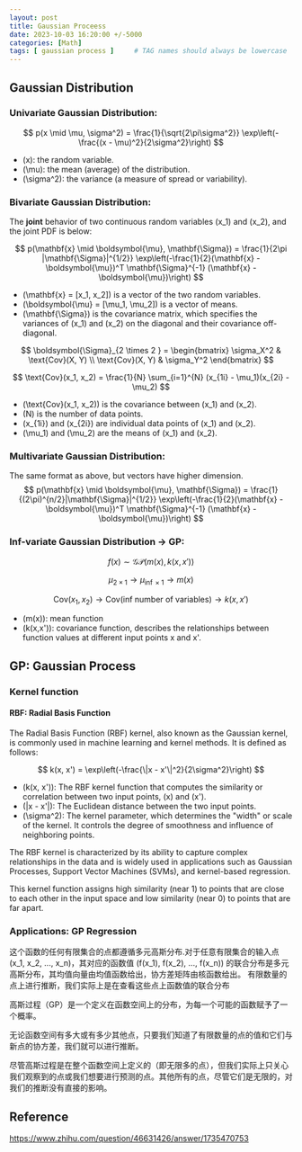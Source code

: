 ```yaml
---
layout: post
title: Gaussian Proceess
date: 2023-10-03 16:20:00 +/-5000
categories: [Math]
tags: [ gaussian process ]     # TAG names should always be lowercase
---
```

## Gaussian Distribution
### Univariate Gaussian Distribution:
$$
p(x \mid \mu, \sigma^2) = \frac{1}{\sqrt{2\pi\sigma^2}} \exp\left(-\frac{(x - \mu)^2}{2\sigma^2}\right)
$$
- \(x\): the random variable.
- \(\mu\): the mean (average) of the distribution.
- \(\sigma^2\): the variance (a measure of spread or variability).

### Bivariate Gaussian Distribution:
The **joint** behavior of two continuous random variables \(x_1\) and \(x_2\), and the joint PDF is below: 

$$
p(\mathbf{x} \mid \boldsymbol{\mu}, \mathbf{\Sigma}) = \frac{1}{2\pi |\mathbf{\Sigma}|^{1/2}} \exp\left(-\frac{1}{2}(\mathbf{x} - \boldsymbol{\mu})^T \mathbf{\Sigma}^{-1} (\mathbf{x} - \boldsymbol{\mu})\right)
$$

- \(\mathbf{x} = [x_1, x_2]\) is a vector of the two random variables.
- \(\boldsymbol{\mu} = [\mu_1, \mu_2]\) is a vector of means.
- \(\mathbf{\Sigma}\) is the covariance matrix, which specifies the variances of \(x_1\) and \(x_2\) on the diagonal and their covariance off-diagonal.

$$
\boldsymbol{\Sigma}_{2 \times 2 } = \begin{bmatrix} \sigma_X^2 & \text{Cov}(X, Y) \\ \text{Cov}(X, Y) & \sigma_Y^2 \end{bmatrix}
$$

$$
\text{Cov}(x_1, x_2) = \frac{1}{N} \sum_{i=1}^{N} (x_{1i} - \mu_1)(x_{2i} - \mu_2)
$$

  - \(\text{Cov}(x_1, x_2)\) is the covariance between \(x_1\) and \(x_2\).
  - \(N\) is the number of data points.
  - \(x_{1i}\) and \(x_{2i}\) are individual data points of \(x_1\) and \(x_2\).
  - \(\mu_1\) and \(\mu_2\) are the means of \(x_1\) and \(x_2\).

### Multivariate Gaussian Distribution:
The same format as above, but vectors have higher dimension. 
$$
p(\mathbf{x} \mid \boldsymbol{\mu}, \mathbf{\Sigma}) = \frac{1}{(2\pi)^{n/2}|\mathbf{\Sigma}|^{1/2}} \exp\left(-\frac{1}{2}(\mathbf{x} - \boldsymbol{\mu})^T \mathbf{\Sigma}^{-1} (\mathbf{x} - \boldsymbol{\mu})\right)
$$

### Inf-variate Gaussian Distribution -> GP:

$$
f(x) \sim \mathcal{GP}(m(x), k(x, x'))
$$

$$
\mu_{2 \times 1 } \rightarrow \mu_{\inf \times 1 } \rightarrow m(x)
$$

$$
\text{Cov}(x_1, x_2) \rightarrow \text{Cov}(\text{inf number of variables}) \rightarrow k(x,x')
$$

- \(m(x)\): mean function 
- \(k(x,x')\): covariance function, describes the relationships between function values at different input points x and x'.
  
## GP: Gaussian Process


### Kernel function 
#### RBF: Radial Basis Function
The Radial Basis Function (RBF) kernel, also known as the Gaussian kernel, is commonly used in machine learning and kernel methods. It is defined as follows:

$$
k(x, x') = \exp\left(-\frac{\|x - x'\|^2}{2\sigma^2}\right)
$$

- \(k(x, x')\): The RBF kernel function that computes the similarity or correlation between two input points, \(x\) and \(x'\).
- \(\|x - x'\|\): The Euclidean distance between the two input points.
- \(\sigma^2\): The kernel parameter, which determines the "width" or scale of the kernel. It controls the degree of smoothness and influence of neighboring points.

The RBF kernel is characterized by its ability to capture complex relationships in the data and is widely used in applications such as Gaussian Processes, Support Vector Machines (SVMs), and kernel-based regression.

This kernel function assigns high similarity (near 1) to points that are close to each other in the input space and low similarity (near 0) to points that are far apart.


### Applications: GP Regression 
这个函数的任何有限集合的点都遵循多元高斯分布.对于任意有限集合的输入点 \(x_1, x_2, ..., x_n\)，其对应的函数值 \(f(x_1), f(x_2), ..., f(x_n)\) 的联合分布是多元高斯分布，其均值向量由均值函数给出，协方差矩阵由核函数给出。
有限数量的点上进行推断，我们实际上是在查看这些点上函数值的联合分布

高斯过程（GP）是一个定义在函数空间上的分布，为每一个可能的函数赋予了一个概率。

无论函数空间有多大或有多少其他点，只要我们知道了有限数量的点的值和它们与新点的协方差，我们就可以进行推断。

尽管高斯过程是在整个函数空间上定义的（即无限多的点），但我们实际上只关心我们观察到的点或我们想要进行预测的点。其他所有的点，尽管它们是无限的，对我们的推断没有直接的影响。

## Reference 
https://www.zhihu.com/question/46631426/answer/1735470753